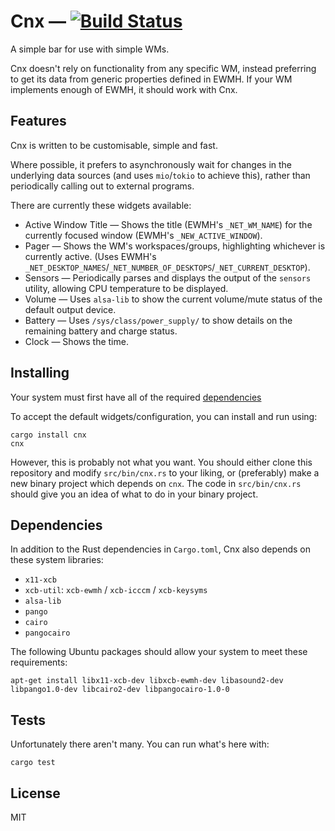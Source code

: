 # Cnx — [![Build Status](https://travis-ci.org/mjkillough/hue.svg?branch=master)](https://travis-ci.org/mjkillough/hue)

A simple bar for use with simple WMs.

Cnx doesn't rely on functionality from any specific WM, instead preferring to get its data from generic properties defined in EWMH. If your WM implements enough of EWMH, it should work with Cnx.


## Features

Cnx is written to be customisable, simple and fast.

Where possible, it prefers to asynchronously wait for changes in the underlying data sources (and uses `mio`/`tokio` to achieve this), rather than periodically calling out to external programs.

There are currently these widgets available:
 - Active Window Title — Shows the title (EWMH's `_NET_WM_NAME`) for the currently focused window (EWMH's `_NEW_ACTIVE_WINDOW`).
 - Pager — Shows the WM's workspaces/groups, highlighting whichever is currently active. (Uses EWMH's `_NET_DESKTOP_NAMES`/`_NET_NUMBER_OF_DESKTOPS`/`_NET_CURRENT_DESKTOP`).
 - Sensors — Periodically parses and displays the output of the `sensors` utility, allowing CPU temperature to be displayed.
 - Volume — Uses `alsa-lib` to show the current volume/mute status of the default output device.
 - Battery — Uses `/sys/class/power_supply/` to show details on the remaining battery and charge status.
 - Clock — Shows the time.


## Installing

Your system must first have all of the required [dependencies](#dependencies)

To accept the default widgets/configuration, you can install and run using:

```
cargo install cnx
cnx
```

However, this is probably not what you want. You should either clone this repository and modify `src/bin/cnx.rs` to your liking, or (preferably) make a new binary project which depends on `cnx`. The code in `src/bin/cnx.rs` should give you an idea of what to do in your binary project.


## Dependencies

In addition to the Rust dependencies in `Cargo.toml`, Cnx also depends on these system libraries:
 - `x11-xcb`
 - `xcb-util`: `xcb-ewmh` / `xcb-icccm` / `xcb-keysyms`
 - `alsa-lib`
 - `pango`
 - `cairo`
 - `pangocairo`

The following Ubuntu packages should allow your system to meet these requirements:

```
apt-get install libx11-xcb-dev libxcb-ewmh-dev libasound2-dev libpango1.0-dev libcairo2-dev libpangocairo-1.0-0
```


## Tests

Unfortunately there aren't many. You can run what's here with:

```
cargo test
```


## License

MIT
